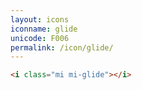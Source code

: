 ```yaml
---
layout: icons
iconname: glide
unicode: F006
permalink: /icon/glide/
---
```


``` html
<i class="mi mi-glide"></i>
```
